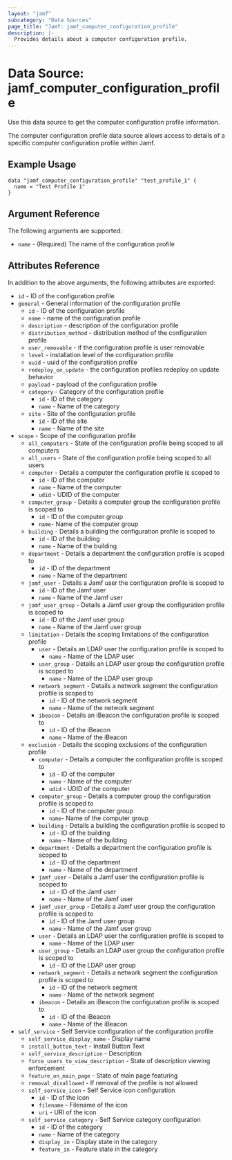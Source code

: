 ```yaml
---
layout: "jamf"
subcategory: "Data Sources"
page_title: "Jamf: jamf_computer_configuration_profile"
description: |-
  Provides details about a computer configuration profile.
---
```


# Data Source: jamf_computer_configuration_profile

Use this data source to get the computer configuration profile information.

The computer configuration profile data source allows access to details of a specific
computer configuration profile within Jamf.

## Example Usage

```hcl
data "jamf_computer_configuration_profile" "test_profile_1" {
  name = "Test Profile 1"
}

```

## Argument Reference

The following arguments are supported:

* `name`     - (Required) The name of the configuration profile

## Attributes Reference

In addition to the above arguments, the following attributes are exported:

* `id` - ID of the configuration profile
* `general` - General information of the configuration profile
  * `id` - ID of the configuration profile
  * `name` - name of the configuration profile
  * `description` - description of the configuration profile
  * `distribution_method` - distribution method of the configuration profile
  * `user_removable` - if the configuration profile is user removable
  * `level` - installation level of the configuration profile
  * `uuid` - uuid of the configuration profile
  * `redeploy_on_update` - the configuration profiles redeploy on update behavior
  * `payload` - payload of the configuration profile
  * `category` - Category of the configuration profile
    * `id` - ID of the category
    * `name` - Name of the category
  * `site` - Site of the configuration profile
    * `id` - ID of the site
    * `name` - Name of the site
* `scope` - Scope of the configuration profile
  * `all_computers` - State of the configuration profile being scoped to all computers
  * `all_users` - State of the configuration profile being scoped to all users
  * `computer` - Details a computer the configuration profile is scoped to
    * `id` - ID of the computer
    * `name` - Name of the computer
    * `udid` - UDID of the computer
  * `computer_group` - Details a computer group the configuration profile is scoped to
    * `id` - ID of the computer group
    * `name`- Name of the computer group
  * `building` - Details a building the configuration profile is scoped to
    * `id` - ID of the building
    * `name` - Name of the building
  * `department` - Details a department the configuration profile is scoped to
    * `id` - ID of the department
    * `name` - Name of the department
  * `jamf_user` - Details a Jamf user the configuration profile is scoped to
    * `id` - ID of the Jamf user
    * `name` - Name of the Jamf user
  * `jamf_user_group` - Details a Jamf user group the configuration profile is scoped to
    * `id` - ID of the Jamf user group
    * `name` - Name of the Jamf user group
  * `limitation` - Details the scoping limitations of the configuration profile
    * `user` - Details an LDAP user the configuration profile is scoped to
      * `name` - Name of the LDAP user
    * `user_group` - Details an LDAP user group the configuration profile is scoped to
      * `name` - Name of the LDAP user group
    * `network_segment` - Details a network segment the configuration profile is scoped to
      * `id` - ID of the network segment
      * `name` - Name of the network segment
    * `ibeacon` - Details an iBeacon the configuration profile is scoped to
      * `id` - ID of the iBeacon
      * `name` - Name of the iBeacon
  * `exclusion` - Details the scoping exclusions of the configuration profile
    * `computer` - Details a computer the configuration profile is scoped to
      * `id` - ID of the computer
      * `name` - Name of the computer
      * `udid` - UDID of the computer
    * `computer_group` - Details a computer group the configuration profile is scoped to
      * `id` - ID of the computer group
      * `name`- Name of the computer group
    * `building` - Details a building the configuration profile is scoped to
      * `id` - ID of the building
      * `name` - Name of the building
    * `department` - Details a department the configuration profile is scoped to
      * `id` - ID of the department
      * `name` - Name of the department
    * `jamf_user` - Details a Jamf user the configuration profile is scoped to
      * `id` - ID of the Jamf user
      * `name` - Name of the Jamf user
    * `jamf_user_group` - Details a Jamf user group the configuration profile is scoped to
      * `id` - ID of the Jamf user group
      * `name` - Name of the Jamf user group
    * `user` - Details an LDAP user the configuration profile is scoped to
      * `name` - Name of the LDAP user
    * `user_group` - Details an LDAP user group the configuration profile is scoped to
      * `id` - ID of the LDAP user group
    * `network_segment` - Details a network segment the configuration profile is scoped to
      * `id` - ID of the network segment
      * `name` - Name of the network segment
    * `ibeacon` - Details an iBeacon the configuration profile is scoped to
      * `id` - ID of the iBeacon
      * `name` - Name of the iBeacon
* `self_service` - Self Service configuration of the configuration profile
  * `self_service_display_name` - Display name
  * `install_button_text` - Install Button Text
  * `self_service_description` - Description
  * `force_users_to_view_description` - State of description viewing enforcement
  * `feature_on_main_page` - State of main page featuring
  * `removal_disallowed` - If removal of the profile is not allowed
  * `self_service_icon` - Self Service icon configuration
    * `id` - ID of the icon
    * `filename` - Filename of the icon
    * `uri` - URI of the icon
  * `self_service_category` - Self Service category configuration
    * `id` - ID of the category
    * `name` - Name of the category
    * `display_in` - Display state in the category
    * `feature_in`  - Feature state in the category
